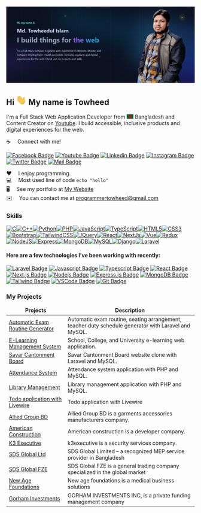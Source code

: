 ![Github Banner](assets/github-banner.PNG)

## Hi <img src="assets/hello.gif" width="28px" alt="hi"> My name is Towheed

I'm a Full Stack Web Application Developer from <img src="assets/bangladesh.png" width="18"/> Bangladesh and Content Creator on [Youtube](https://www.youtube.com/@programmertowheed). I build accessible, inclusive products and digital experiences for the web.

:coffee: &emsp;Connect with me!

[![Facebook Badge](https://img.shields.io/badge/Facebook-1877F2?style=for-the-badge&logo=facebook&logoColor=white)](https://www.facebook.com/programmertowheeds/)
[![Youtube Badge](https://img.shields.io/badge/YouTube-FF0000?style=for-the-badge&logo=youtube&logoColor=white)](https://www.youtube.com/@programmertowheed)
[![Linkedin Badge](https://img.shields.io/badge/LinkedIn-0077B5?style=for-the-badge&logo=linkedin&logoColor=white)](https://www.linkedin.com/in/programmertowheed/)
[![Instagram Badge](https://img.shields.io/badge/Instagram-E4405F?style=for-the-badge&logo=instagram&logoColor=white)](https://www.instagram.com/programmertowheed/)
[![Twitter Badge](https://img.shields.io/badge/Twitter-1DA1F2?style=for-the-badge&logo=twitter&logoColor=white)](https://twitter.com/pro_towheed)
[![Mail Badge](https://img.shields.io/badge/Gmail-D14836?style=for-the-badge&logo=gmail&logoColor=white)](mailto:programmertowheed@gmail.com)

:hearts: &emsp;I enjoy programming. <br/>
:computer: &emsp;Most used line of code `echo "hello"` <br/>
🖥️ &emsp;See my portfolio at [My Website](http://programmertowheed.com/)<br/>
✉️ &emsp;You can contact me at [programmertowheed@gmail.com](mailto:programmertowheed@gmail.com)

### Skills

<p align="left">
<a href="https://docs.microsoft.com/en-us/cpp/?view=msvc-170" target="_blank" rel="noreferrer"><img src="https://raw.githubusercontent.com/danielcranney/readme-generator/main/public/icons/skills/c-colored.svg" width="36" height="36" alt="C" /></a><a href="https://docs.microsoft.com/en-us/cpp/?view=msvc-170" target="_blank" rel="noreferrer"><img src="https://raw.githubusercontent.com/danielcranney/readme-generator/main/public/icons/skills/cplusplus-colored.svg" width="36" height="36" alt="C++" /></a><a href="https://www.python.org/" target="_blank" rel="noreferrer"><img src="https://raw.githubusercontent.com/danielcranney/readme-generator/main/public/icons/skills/python-colored.svg" width="36" height="36" alt="Python" /></a><a href="https://www.php.net/" target="_blank" rel="noreferrer"><img src="https://raw.githubusercontent.com/danielcranney/readme-generator/main/public/icons/skills/php-colored.svg" width="36" height="36" alt="PHP" /></a><a href="https://developer.mozilla.org/en-US/docs/Web/JavaScript" target="_blank" rel="noreferrer"><img src="https://raw.githubusercontent.com/danielcranney/readme-generator/main/public/icons/skills/javascript-colored.svg" width="36" height="36" alt="JavaScript" /></a><a href="https://www.typescriptlang.org/" target="_blank" rel="noreferrer"><img src="https://raw.githubusercontent.com/danielcranney/readme-generator/main/public/icons/skills/typescript-colored.svg" width="36" height="36" alt="TypeScript" /></a><a href="https://developer.mozilla.org/en-US/docs/Glossary/HTML5" target="_blank" rel="noreferrer"><img src="https://raw.githubusercontent.com/danielcranney/readme-generator/main/public/icons/skills/html5-colored.svg" width="36" height="36" alt="HTML5" /></a><a href="https://www.w3.org/TR/CSS/#css" target="_blank" rel="noreferrer"><img src="https://raw.githubusercontent.com/danielcranney/readme-generator/main/public/icons/skills/css3-colored.svg" width="36" height="36" alt="CSS3" /></a><a href="https://getbootstrap.com/" target="_blank" rel="noreferrer"><img src="https://raw.githubusercontent.com/danielcranney/readme-generator/main/public/icons/skills/bootstrap-colored.svg" width="36" height="36" alt="Bootstrap" /></a><a href="https://tailwindcss.com/" target="_blank" rel="noreferrer"><img src="https://raw.githubusercontent.com/danielcranney/readme-generator/main/public/icons/skills/tailwindcss-colored.svg" width="36" height="36" alt="TailwindCSS" /></a><a href="https://jquery.com/" target="_blank" rel="noreferrer"><img src="https://raw.githubusercontent.com/danielcranney/readme-generator/main/public/icons/skills/jquery-colored.svg" width="36" height="36" alt="JQuery" /></a><a href="https://reactjs.org/" target="_blank" rel="noreferrer"><img src="https://raw.githubusercontent.com/danielcranney/readme-generator/main/public/icons/skills/react-colored.svg" width="36" height="36" alt="React" /></a><a href="https://nextjs.org/docs" target="_blank" rel="noreferrer"><img src="https://raw.githubusercontent.com/danielcranney/readme-generator/main/public/icons/skills/nextjs-colored.svg" width="36" height="36" alt="NextJs" /></a><a href="https://vuejs.org/" target="_blank" rel="noreferrer"><img src="https://raw.githubusercontent.com/danielcranney/readme-generator/main/public/icons/skills/vuejs-colored.svg" width="36" height="36" alt="Vue" /></a><a href="https://redux.js.org/" target="_blank" rel="noreferrer"><img src="https://raw.githubusercontent.com/danielcranney/readme-generator/main/public/icons/skills/redux-colored.svg" width="36" height="36" alt="Redux" /></a><a href="https://nodejs.org/en/" target="_blank" rel="noreferrer"><img src="https://raw.githubusercontent.com/danielcranney/readme-generator/main/public/icons/skills/nodejs-colored.svg" width="36" height="36" alt="NodeJS" /></a><a href="https://expressjs.com/" target="_blank" rel="noreferrer"><img src="https://raw.githubusercontent.com/danielcranney/readme-generator/main/public/icons/skills/express-colored.svg" width="36" height="36" alt="Express" /></a><a href="https://www.mongodb.com/" target="_blank" rel="noreferrer"><img src="https://raw.githubusercontent.com/danielcranney/readme-generator/main/public/icons/skills/mongodb-colored.svg" width="36" height="36" alt="MongoDB" /></a><a href="https://www.mysql.com/" target="_blank" rel="noreferrer"><img src="https://raw.githubusercontent.com/danielcranney/readme-generator/main/public/icons/skills/mysql-colored.svg" width="36" height="36" alt="MySQL" /></a><a href="https://www.djangoproject.com/" target="_blank" rel="noreferrer"><img src="https://raw.githubusercontent.com/danielcranney/readme-generator/main/public/icons/skills/django-colored.svg" width="36" height="36" alt="Django" /></a><a href="https://laravel.com/" target="_blank" rel="noreferrer"><img src="https://raw.githubusercontent.com/danielcranney/readme-generator/main/public/icons/skills/laravel-colored.svg" width="36" height="36" alt="Laravel" /></a>
</p>

#### Here are a few technologies I’ve been working with recently:

[![Laravel Badge](https://img.shields.io/badge/Laravel-000000?style=for-the-badge&logo=laravel)](#)
[![Javascript Badge](https://img.shields.io/badge/-Javascript-F0DB4F?style=for-the-badge&labelColor=black&logo=javascript&logoColor=F0DB4F)](#)
[![Typescript Badge](https://img.shields.io/badge/-Typescript-007acc?style=for-the-badge&labelColor=black&logo=typescript&logoColor=007acc)](#)
[![React Badge](https://img.shields.io/badge/-React-61DBFB?style=for-the-badge&labelColor=black&logo=react&logoColor=61DBFB)](#)
[![Next.js Badge](https://img.shields.io/badge/next.js-000000?style=for-the-badge&logo=nextdotjs&logoColor=white)](#)
[![Nodejs Badge](https://img.shields.io/badge/-Nodejs-3C873A?style=for-the-badge&labelColor=black&logo=node.js&logoColor=3C873A)](#)
[![Express.js Badge](https://img.shields.io/badge/Express.js-000000?style=for-the-badge&logo=express&logoColor=white)](#)
[![MongoDB Badge](https://img.shields.io/badge/MongoDB-4EA94B?style=for-the-badge&logo=mongodb&logoColor=white)](#)
[![Tailwind Badge](https://img.shields.io/badge/Tailwind%20CSS-092749?style=for-the-badge&logo=tailwindcss&logoColor=06B6D4&labelColor=000000)](#)
[![VSCode Badge](https://img.shields.io/badge/Visual_Studio-5C2D91?style=for-the-badge&logo=visual%20studio&logoColor=white)](#)
[![Git Badge](https://img.shields.io/badge/Git-F05032?style=for-the-badge&logo=git&logoColor=white)](#)

### My Projects

<table>
  <thead align="center">
    <tr border: none;>
      <td><b>Projects</b></td>
      <td><b>Description</b></td>
    </tr>
  </thead>
  <tbody>
    <tr>
      <td><a href="https://project.programmertowheed.com/erms" target="_blank">Automatic Exam Routine Generator</a></td>
      <td>Automatic exam routine, seating arrangement, teacher duty schedule generator with Laravel and MySQL.</td>
    </tr>
    <tr>
      <td><a href="https://project.programmertowheed.com/school" target="_blank">E-Learning Management System</a></td>
      <td>School, College, and University e-learning web application.</td>
    </tr>
    <tr>
      <td><a href="https://project.programmertowheed.com/scb.gov.bd/" target="_blank">Savar Cantonment Board</a></td>
      <td>Savar Cantonment Board website clone with Laravel and MySQL.</td>
    </tr>
    <tr>
      <td><a href="https://project.programmertowheed.com/attendancesystem" target="_blank">Attendance System</a></td>
      <td>Attendance system application with PHP and MySQL.</td>
    </tr>
    <tr>
      <td><a href="https://project.programmertowheed.com/libarymanagment" target="_blank">Library Management</a></td>
      <td>Library management application with PHP and MySQL.</td>
    </tr>
    <tr>
      <td><a href="https://project.programmertowheed.com/livewire-todo" target="_blank">Todo application with Livewire</a></td>
      <td>Todo application with Livewire</td>
    </tr>
    <tr>
      <td><a href="https://alliedgroupbd.com/" target="_blank">Allied Group BD</a></td>
      <td>Allied Group BD is a garments accessories manufacturers company.</td>
    </tr>
    <tr>
      <td><a href="https://americanconstruction.co/" target="_blank">American Construction</a></td>
      <td>American construction is a developer company.</td>
    </tr>
    <tr>
      <td><a href="https://k3executive.com/" target="_blank">K3 Executive</a></td>
      <td>k3executive is a security services company.</td>
    </tr>
    <tr>
      <td><a href="https://sdsgloballtd.com/" target="_blank">SDS Global Ltd</a></td>
      <td>SDS Global Limited – a recognized MEP service provider in Bangladesh</td>
    </tr>
    <tr>
      <td><a href="https://sdsglobalfze.com/" target="_blank">SDS Global FZE</a></td>
      <td>SDS Global FZE is a general trading company specialized in the global market</td>
    </tr>
    <tr>
      <td><a href="https://newagefoundations.com/" target="_blank">New Age Foundations</a></td>
      <td>New age foundations is a medical business solutions</td>
    </tr>
    <tr>
      <td><a href="https://gorhaminvestments.com/" target="_blank">Gorham Investments</a></td>
      <td>GORHAM INVESTMENTS INC, is a private funding management company</td>
    </tr>
  </tbody>
</table>
